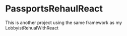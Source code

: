 # PassportsRehaulReact
 This is another project using the same framework as my LobbyistRehualWithReact
